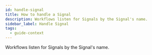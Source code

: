 ```yaml
---
id: handle-signal
title: How to handle a Signal
description: Workflows listen for Signals by the Signal's name.
sidebar_label: Handle Signal
tags:
  - guide-context
---
```


Workflows listen for Signals by the Signal's name.
